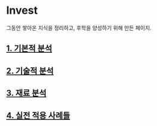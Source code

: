 # Invest
그동안 쌓아온 지식을 정리하고, 후학을 양성하기 위해 만든 페이지.

## [1. 기본적 분석](https://github.com/caesar-kim/Invest/blob/main/FA.md)
## [2. 기술적 분석](https://github.com/caesar-kim/Invest/blob/main/TA.md)
## [3. 재료 분석](https://github.com/caesar-kim/Invest/blob/main/IA.md)
## [4. 실전 적용 사례들](https://github.com/caesar-kim/Invest/blob/main/RA.md)
